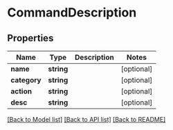 # CommandDescription

## Properties
Name | Type | Description | Notes
------------ | ------------- | ------------- | -------------
**name** | **string** |  | [optional] 
**category** | **string** |  | [optional] 
**action** | **string** |  | [optional] 
**desc** | **string** |  | [optional] 

[[Back to Model list]](../README.md#documentation-for-models) [[Back to API list]](../README.md#documentation-for-api-endpoints) [[Back to README]](../README.md)


